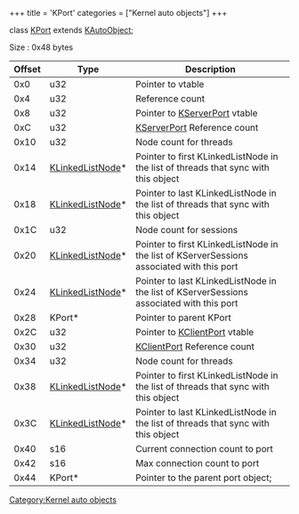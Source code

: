 +++
title = 'KPort'
categories = ["Kernel auto objects"]
+++

class [KPort](KPort "wikilink") extends
[KAutoObject](KAutoObject "wikilink");

Size : 0x48 bytes

| Offset | Type                                            | Description                                                                               |
|--------|-------------------------------------------------|-------------------------------------------------------------------------------------------|
| 0x0    | u32                                             | Pointer to vtable                                                                         |
| 0x4    | u32                                             | Reference count                                                                           |
| 0x8    | u32                                             | Pointer to [KServerPort](KServerPort "wikilink") vtable                                   |
| 0xC    | u32                                             | [KServerPort](KServerPort "wikilink") Reference count                                     |
| 0x10   | u32                                             | Node count for threads                                                                    |
| 0x14   | [KLinkedListNode](KLinkedListNode "wikilink")\* | Pointer to first KLinkedListNode in the list of threads that sync with this object        |
| 0x18   | [KLinkedListNode](KLinkedListNode "wikilink")\* | Pointer to last KLinkedListNode in the list of threads that sync with this object         |
| 0x1C   | u32                                             | Node count for sessions                                                                   |
| 0x20   | [KLinkedListNode](KLinkedListNode "wikilink")\* | Pointer to first KLinkedListNode in the list of KServerSessions associated with this port |
| 0x24   | [KLinkedListNode](KLinkedListNode "wikilink")\* | Pointer to last KLinkedListNode in the list of KServerSessions associated with this port  |
| 0x28   | KPort\*                                         | Pointer to parent KPort                                                                   |
| 0x2C   | u32                                             | Pointer to [KClientPort](KClientPort "wikilink") vtable                                   |
| 0x30   | u32                                             | [KClientPort](KClientPort "wikilink") Reference count                                     |
| 0x34   | u32                                             | Node count for threads                                                                    |
| 0x38   | [KLinkedListNode](KLinkedListNode "wikilink")\* | Pointer to first KLinkedListNode in the list of threads that sync with this object        |
| 0x3C   | [KLinkedListNode](KLinkedListNode "wikilink")\* | Pointer to last KLinkedListNode in the list of threads that sync with this object         |
| 0x40   | s16                                             | Current connection count to port                                                          |
| 0x42   | s16                                             | Max connection count to port                                                              |
| 0x44   | KPort\*                                         | Pointer to the parent port object;                                                        |

[Category:Kernel auto objects](Category:Kernel_auto_objects "wikilink")